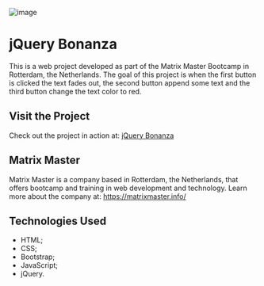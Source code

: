![image](https://github.com/francielleabreu/matrix-master-jquery-bonanza/assets/106924001/2d39f772-bc99-4834-97ef-36657fdc82eb)
<!DOCTYPE html>
<html>
<head>
    <meta charset="UTF-8">
</head>
<body>
    <h1>jQuery Bonanza</h1>
    <p>This is a web project developed as part of the Matrix Master Bootcamp in Rotterdam, the Netherlands. The goal of this project is when the first button is clicked the text fades out, the second button append some text and the third button  change the text color to red.</p>
    <h2>Visit the Project</h2>
    <p>Check out the project in action at: <a href="https://francielleabreu.github.io/matrix-master-jquery-bonanza/">jQuery Bonanza</a></p>
    <h2>Matrix Master</h2>
    <p>Matrix Master is a company based in Rotterdam, the Netherlands, that offers bootcamp and training in web development and technology. Learn more about the company at: <a href="https://matrixmaster.info/">https://matrixmaster.info/</a></p>
    <h2>Technologies Used</h2>
    <ul>
        <li>HTML;</li>
        <li>CSS;</li>
        <li>Bootstrap;</li>
        <li>JavaScript;</li>
        <li>jQuery.</li>
    </ul>
</body>
</html>
